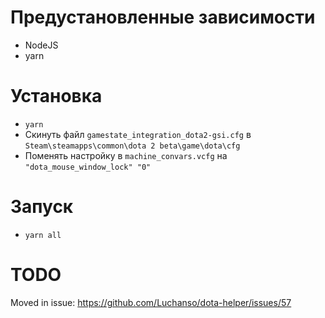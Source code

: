 # Предустановленные зависимости

- NodeJS
- yarn

# Установка

- `yarn`
- Скинуть файл `gamestate_integration_dota2-gsi.cfg` в `Steam\steamapps\common\dota 2 beta\game\dota\cfg`
- Поменять настройку в `machine_convars.vcfg` на `"dota_mouse_window_lock" "0"`

# Запуск

- `yarn all`

# TODO

Moved in issue: https://github.com/Luchanso/dota-helper/issues/57
